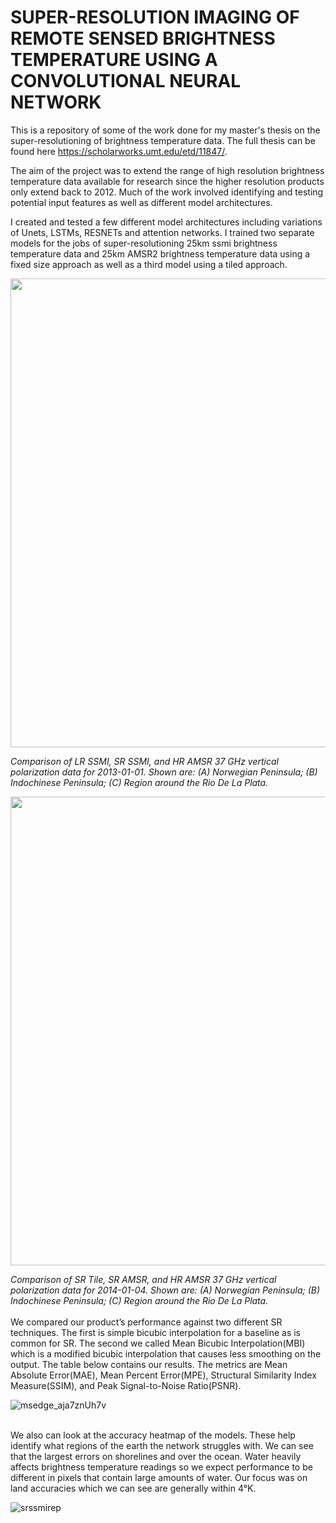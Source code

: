 # SUPER-RESOLUTION IMAGING OF REMOTE SENSED BRIGHTNESS TEMPERATURE USING A CONVOLUTIONAL NEURAL NETWORK

This is a repository of some of the work done for my master's thesis on the super-resolutioning of brightness temperature data. The full thesis can be found
here https://scholarworks.umt.edu/etd/11847/. 

The aim of the project was to extend the range of high resolution brightness temperature data available for research since
the higher resolution products only extend back to 2012. Much of the work involved identifying and testing potential input features as well as different model 
architectures.

I created and tested a few different model architectures including variations of Unets, LSTMs, RESNETs and attention
networks. I trained two separate models for the jobs of super-resolutioning 25km ssmi brightness temperature data and 25km AMSR2 brightness temperature data using a
fixed size approach as well as a third model using a tiled approach.

<p align="center"><img src="https://user-images.githubusercontent.com/37458397/181386307-3888b827-5eac-4b7a-b77e-fb01d3e324eb.png" width ="900" height="750"></p>
 <em>Comparison of LR SSMI, SR SSMI, and HR AMSR 37 GHz vertical polarization data for 2013-01-01. Shown are: (A) Norwegian Peninsula; (B) Indochinese Peninsula;
 (C) Region around the Rio De La Plata.</em>
 
 <p align="center"><img src="https://user-images.githubusercontent.com/37458397/181388393-7c49fae9-c0c1-4ce5-85bf-1e8b5933cdcd.png" width ="900" height="750"></p>
<em>Comparison of SR Tile, SR AMSR, and HR AMSR 37 GHz vertical polarization data for 2014-01-04. Shown are: (A) Norwegian Peninsula; (B) Indochinese Peninsula;
(C) Region around the Rio De La Plata.</em>
<br/><br/>
We compared our product’s performance against two
different SR techniques. The first is simple bicubic interpolation for a
baseline as is common for SR. The second we called Mean Bicubic Interpolation(MBI) which is a modified bicubic interpolation that causes less smoothing on the output.
The table below contains our results. The metrics are Mean Absolute Error(MAE), Mean Percent Error(MPE), Structural Similarity Index Measure(SSIM),
and Peak Signal-to-Noise Ratio(PSNR).

![msedge_aja7znUh7v](https://user-images.githubusercontent.com/37458397/181388674-cdc7f1b2-0bb0-4788-bf48-f88f28e9b12d.png)

<br/>
We also can look at the accuracy heatmap of the models. These help identify what regions of the earth the network struggles with. We can see that the largest errors
on shorelines and over the ocean. Water heavily affects brightness temperature readings so we expect performance to be different in pixels that contain large amounts
of water. Our focus was on land accuracies which we can see are generally within 4°K.

![srssmirep](https://user-images.githubusercontent.com/37458397/181390339-8d77ce42-5221-4369-b8fb-74ff4e4f27f4.png)
